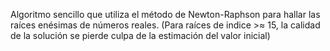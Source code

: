 Algoritmo sencillo que utiliza el método de Newton-Raphson para hallar las raíces enésimas de números reales.
(Para raíces de indice >≈ 15, la calidad de la solución se pierde culpa de la estimación del valor inicial)
